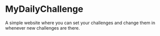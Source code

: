 # MyDailyChallenge
A simple website where you can set your challenges and change them in whenever new challenges are there.
